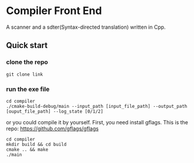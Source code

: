 # Compiler Front End
A scanner and a sdter(Syntax-directed translation) written in Cpp.

## Quick start

### clone the repo
```
git clone link
```

### run the exe file
```
cd compiler
./cmake-build-debug/main --input_path [input_file_path] --output_path [ouput_file_path] --log_state [0/1/2]
```
or you could compile it by yourself.
First, you need install gflags. This is the repo: https://github.com/gflags/gflags
```
cd compiler
mkdir build && cd build
cmake .. && make
./main
```
